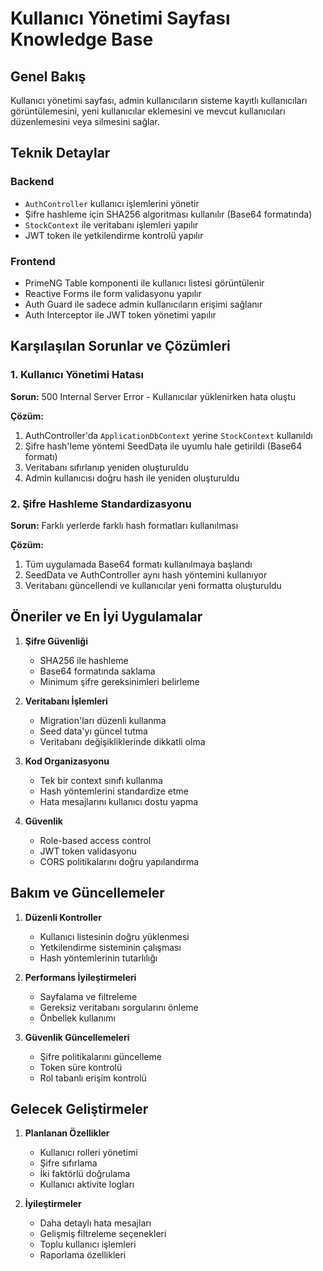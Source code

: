 # Kullanıcı Yönetimi Sayfası Knowledge Base

## Genel Bakış
Kullanıcı yönetimi sayfası, admin kullanıcıların sisteme kayıtlı kullanıcıları görüntülemesini, yeni kullanıcılar eklemesini ve mevcut kullanıcıları düzenlemesini veya silmesini sağlar.

## Teknik Detaylar

### Backend
- `AuthController` kullanıcı işlemlerini yönetir
- Şifre hashleme için SHA256 algoritması kullanılır (Base64 formatında)
- `StockContext` ile veritabanı işlemleri yapılır
- JWT token ile yetkilendirme kontrolü yapılır

### Frontend
- PrimeNG Table komponenti ile kullanıcı listesi görüntülenir
- Reactive Forms ile form validasyonu yapılır
- Auth Guard ile sadece admin kullanıcıların erişimi sağlanır
- Auth Interceptor ile JWT token yönetimi yapılır

## Karşılaşılan Sorunlar ve Çözümleri

### 1. Kullanıcı Yönetimi Hatası
**Sorun:** 500 Internal Server Error - Kullanıcılar yüklenirken hata oluştu

**Çözüm:**
1. AuthController'da `ApplicationDbContext` yerine `StockContext` kullanıldı
2. Şifre hash'leme yöntemi SeedData ile uyumlu hale getirildi (Base64 formatı)
3. Veritabanı sıfırlanıp yeniden oluşturuldu
4. Admin kullanıcısı doğru hash ile yeniden oluşturuldu

### 2. Şifre Hashleme Standardizasyonu
**Sorun:** Farklı yerlerde farklı hash formatları kullanılması

**Çözüm:**
1. Tüm uygulamada Base64 formatı kullanılmaya başlandı
2. SeedData ve AuthController aynı hash yöntemini kullanıyor
3. Veritabanı güncellendi ve kullanıcılar yeni formatta oluşturuldu

## Öneriler ve En İyi Uygulamalar

1. **Şifre Güvenliği**
   - SHA256 ile hashleme
   - Base64 formatında saklama
   - Minimum şifre gereksinimleri belirleme

2. **Veritabanı İşlemleri**
   - Migration'ları düzenli kullanma
   - Seed data'yı güncel tutma
   - Veritabanı değişikliklerinde dikkatli olma

3. **Kod Organizasyonu**
   - Tek bir context sınıfı kullanma
   - Hash yöntemlerini standardize etme
   - Hata mesajlarını kullanıcı dostu yapma

4. **Güvenlik**
   - Role-based access control
   - JWT token validasyonu
   - CORS politikalarını doğru yapılandırma

## Bakım ve Güncellemeler

1. **Düzenli Kontroller**
   - Kullanıcı listesinin doğru yüklenmesi
   - Yetkilendirme sisteminin çalışması
   - Hash yöntemlerinin tutarlılığı

2. **Performans İyileştirmeleri**
   - Sayfalama ve filtreleme
   - Gereksiz veritabanı sorgularını önleme
   - Önbellek kullanımı

3. **Güvenlik Güncellemeleri**
   - Şifre politikalarını güncelleme
   - Token süre kontrolü
   - Rol tabanlı erişim kontrolü

## Gelecek Geliştirmeler

1. **Planlanan Özellikler**
   - Kullanıcı rolleri yönetimi
   - Şifre sıfırlama
   - İki faktörlü doğrulama
   - Kullanıcı aktivite logları

2. **İyileştirmeler**
   - Daha detaylı hata mesajları
   - Gelişmiş filtreleme seçenekleri
   - Toplu kullanıcı işlemleri
   - Raporlama özellikleri
